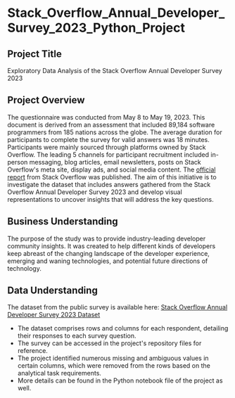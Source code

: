 # Stack_Overflow_Annual_Developer_Survey_2023_Python_Project

## Project Title
Exploratory Data Analysis of the Stack Overflow Annual Developer Survey 2023

## Project Overview
The questionnaire was conducted from May 8 to May 19, 2023. This document is derived from an assessment that included 89,184 software programmers from 185 nations across the globe. The average duration for participants to complete the survey for valid answers was 18 minutes. Participants were mainly sourced through platforms owned by Stack Overflow. The leading 5 channels for participant recruitment included in-person messaging, blog articles, email newsletters, posts on Stack Overflow's meta site, display ads, and social media content. The [official report](https://survey.stackoverflow.co/2023/) from Stack Overflow was published.
The aim of this initiative is to investigate the dataset that includes answers gathered from the Stack Overflow Annual Developer Survey 2023 and develop visual representations to uncover insights that will address the key questions.

## Business Understanding
The purpose of the study was to provide industry-leading developer community insights. It was created to help different kinds of developers keep abreast of the changing landscape of the developer experience, emerging and waning technologies, and potential future directions of technology.

## Data Understanding
The dataset from the public survey is available here: [Stack Overflow Annual Developer Survey 2023 Dataset](https://cdn.stackoverflow.co/files/jo7n4k8s/production/49915bfd46d0902c3564fd9a06b509d08a20488c.zip/stack-overflow-developer-survey-2023.zip)
  - The dataset comprises rows and columns for each respondent, detailing their responses to each survey question.
  - The survey can be accessed in the project's repository files for reference.
  - The project identified numerous missing and ambiguous values in certain columns, which were removed from the rows based on the analytical task requirements.
  - More details can be found in the Python notebook file of the project as well.

